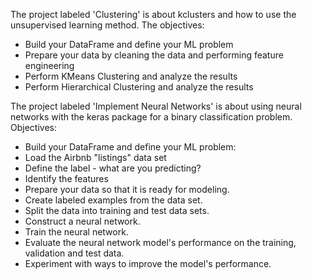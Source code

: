 The project labeled 'Clustering' is about kclusters and how to use the unsupervised learning method. 
The objectives:
  * Build your DataFrame and define your ML problem
  * Prepare your data by cleaning the data and performing feature engineering
  * Perform KMeans Clustering and analyze the results
  * Perform Hierarchical Clustering and analyze the results

The project labeled 'Implement Neural Networks' is about using neural networks with the keras package for a binary classification problem.
Objectives:
  * Build your DataFrame and define your ML problem:
  * Load the Airbnb "listings" data set
  * Define the label - what are you predicting?
  * Identify the features
  * Prepare your data so that it is ready for modeling.
  * Create labeled examples from the data set.
  * Split the data into training and test data sets.
  * Construct a neural network.
  * Train the neural network.
  * Evaluate the neural network model's performance on the training, validation and test data.
  * Experiment with ways to improve the model's performance.
